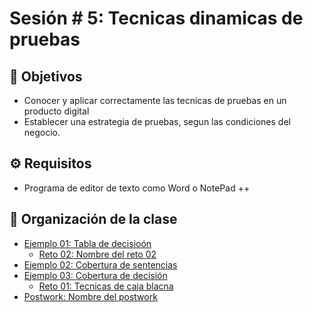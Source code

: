 
# Sesión # 5: Tecnicas dinamicas de pruebas

## :dart: Objetivos

- Conocer y aplicar correctamente las tecnicas de pruebas en un producto digital
- Establecer una estrategia de pruebas, segun las condiciones del negocio.


## ⚙ Requisitos

+ Programa de editor de texto como Word o NotePad ++ 

## 📂 Organización de la clase

- [Ejemplo 01:  Tabla de decisioón](./Ejemplo-01/README.md)
    - [Reto  02: Nombre del reto 02](./Reto-02/README.md)
- [Ejemplo 02: Cobertura de sentencias](./Ejemplo-02/README.md)
- [Ejemplo 03: Cobertura de decisión](./Ejemplo-02/README.md)
    - [Reto 01: Tecnicas de caja blacna](./Reto-03/README.md)
- [Postwork: Nombre del postwork](./Postwork/README.md)




